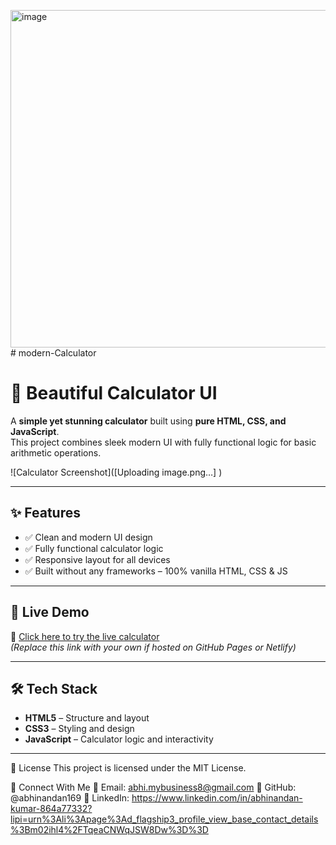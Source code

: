 <img width="960" height="540" alt="image" src="https://github.com/user-attachments/assets/5c282406-8d43-435d-a633-9c6e5f95287d" /># modern-Calculator
# 🔢 Beautiful Calculator UI

A **simple yet stunning calculator** built using **pure HTML, CSS, and JavaScript**.  
This project combines sleek modern UI with fully functional logic for basic arithmetic operations.

![Calculator Screenshot]([Uploading image.png…]
) <!-- Replace with your image path or URL -->

---

## ✨ Features

- ✅ Clean and modern UI design
- ✅ Fully functional calculator logic
- ✅ Responsive layout for all devices
- ✅ Built without any frameworks – 100% vanilla HTML, CSS & JS

---

## 🚀 Live Demo

🔗 [Click here to try the live calculator](https://modernbeautiful-calculator.netlify.app/)  
*(Replace this link with your own if hosted on GitHub Pages or Netlify)*

---

## 🛠️ Tech Stack

- **HTML5** – Structure and layout  
- **CSS3** – Styling and design  
- **JavaScript** – Calculator logic and interactivity  

---

📜 License
This project is licensed under the MIT License.

💬 Connect With Me
📧 Email: abhi.mybusiness8@gmail.com
🐙 GitHub: @abhinandan169
📱 LinkedIn: https://www.linkedin.com/in/abhinandan-kumar-864a77332?lipi=urn%3Ali%3Apage%3Ad_flagship3_profile_view_base_contact_details%3Bm02ihl4%2FTqeaCNWqJSW8Dw%3D%3D

